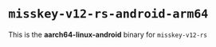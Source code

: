 # `misskey-v12-rs-android-arm64`

This is the **aarch64-linux-android** binary for `misskey-v12-rs`
